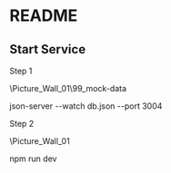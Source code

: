 # README

## Start Service

Step 1

\Picture_Wall_01\99_mock-data

json-server --watch db.json --port 3004

Step 2

\Picture_Wall_01

npm run dev
